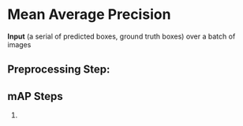 # Mean Average Precision
**Input** (a serial of predicted boxes, ground truth boxes) over a batch of images

## Preprocessing Step:


## mAP Steps
1. 
